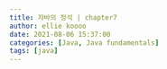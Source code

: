 ```yaml
---
title: 자바의 정석 | chapter7
author: ellie koooo
date: 2021-08-06 15:37:00 
categories: [Java, Java fundamentals]
tags: [java]
---
```

